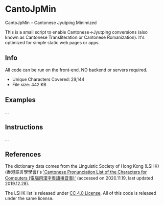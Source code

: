 # CantoJpMin
CantoJpMin – Cantonese Jyutping Minimized

This is a small script to enable Cantonese->Jyutping conversions (also known as Cantonese Transliteration or Cantonese Romanization). It's optimized for simple static web pages or apps.

## Info
All code can be run on the front-end. NO backend or servers required.

- Unique Characters Covered: 29,144
- File size: 442 KB

## Examples

…

## Instructions

…

## References

The dictionary data comes from the Linguistic Society of Hong Kong (LSHK) (香港語言學學會)'s ['Cantonese Pronunciation List of the Characters for Computers (電腦用漢字粵語拼音表)'](https://github.com/lshk-org/jyutping-table) (accessed on 2020.11.19, last updated 2019.12.28). 

The LSHK list is released under [CC 4.0 License](https://creativecommons.org/licenses/by/4.0/deed.en). All of this code is released under the same license.
